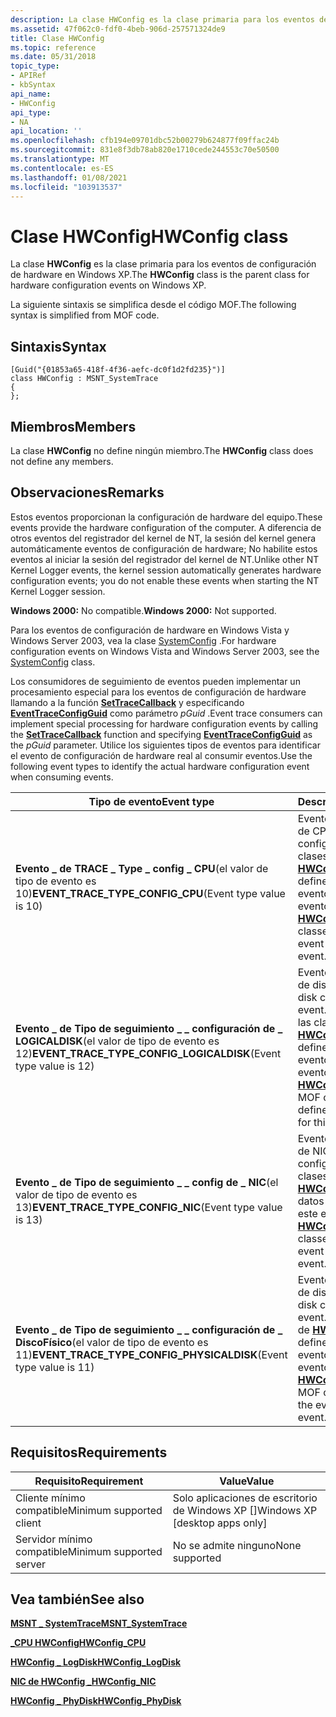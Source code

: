 ```yaml
---
description: La clase HWConfig es la clase primaria para los eventos de configuración de hardware en Windows XP. La siguiente sintaxis se simplifica desde el código MOF.
ms.assetid: 47f062c0-fdf0-4beb-906d-257571324de9
title: Clase HWConfig
ms.topic: reference
ms.date: 05/31/2018
topic_type:
- APIRef
- kbSyntax
api_name:
- HWConfig
api_type:
- NA
api_location: ''
ms.openlocfilehash: cfb194e09701dbc52b00279b624877f09ffac24b
ms.sourcegitcommit: 831e8f3db78ab820e1710cede244553c70e50500
ms.translationtype: MT
ms.contentlocale: es-ES
ms.lasthandoff: 01/08/2021
ms.locfileid: "103913537"
---
```

# <a name="hwconfig-class"></a><span data-ttu-id="ab593-104">Clase HWConfig</span><span class="sxs-lookup"><span data-stu-id="ab593-104">HWConfig class</span></span>

<span data-ttu-id="ab593-105">La clase **HWConfig** es la clase primaria para los eventos de configuración de hardware en Windows XP.</span><span class="sxs-lookup"><span data-stu-id="ab593-105">The **HWConfig** class is the parent class for hardware configuration events on Windows XP.</span></span>

<span data-ttu-id="ab593-106">La siguiente sintaxis se simplifica desde el código MOF.</span><span class="sxs-lookup"><span data-stu-id="ab593-106">The following syntax is simplified from MOF code.</span></span>

## <a name="syntax"></a><span data-ttu-id="ab593-107">Sintaxis</span><span class="sxs-lookup"><span data-stu-id="ab593-107">Syntax</span></span>

``` syntax
[Guid("{01853a65-418f-4f36-aefc-dc0f1d2fd235}")]
class HWConfig : MSNT_SystemTrace
{
};
```

## <a name="members"></a><span data-ttu-id="ab593-108">Miembros</span><span class="sxs-lookup"><span data-stu-id="ab593-108">Members</span></span>

<span data-ttu-id="ab593-109">La clase **HWConfig** no define ningún miembro.</span><span class="sxs-lookup"><span data-stu-id="ab593-109">The **HWConfig** class does not define any members.</span></span>

## <a name="remarks"></a><span data-ttu-id="ab593-110">Observaciones</span><span class="sxs-lookup"><span data-stu-id="ab593-110">Remarks</span></span>

<span data-ttu-id="ab593-111">Estos eventos proporcionan la configuración de hardware del equipo.</span><span class="sxs-lookup"><span data-stu-id="ab593-111">These events provide the hardware configuration of the computer.</span></span> <span data-ttu-id="ab593-112">A diferencia de otros eventos del registrador del kernel de NT, la sesión del kernel genera automáticamente eventos de configuración de hardware; No habilite estos eventos al iniciar la sesión del registrador del kernel de NT.</span><span class="sxs-lookup"><span data-stu-id="ab593-112">Unlike other NT Kernel Logger events, the kernel session automatically generates hardware configuration events; you do not enable these events when starting the NT Kernel Logger session.</span></span>

<span data-ttu-id="ab593-113">**Windows 2000:** No compatible.</span><span class="sxs-lookup"><span data-stu-id="ab593-113">**Windows 2000:** Not supported.</span></span>

<span data-ttu-id="ab593-114">Para los eventos de configuración de hardware en Windows Vista y Windows Server 2003, vea la clase [SystemConfig](systemconfig.md) .</span><span class="sxs-lookup"><span data-stu-id="ab593-114">For hardware configuration events on Windows Vista and Windows Server 2003, see the [SystemConfig](systemconfig.md) class.</span></span>

<span data-ttu-id="ab593-115">Los consumidores de seguimiento de eventos pueden implementar un procesamiento especial para los eventos de configuración de hardware llamando a la función [**SetTraceCallback**](/windows/win32/api/evntrace/nf-evntrace-settracecallback) y especificando [**EventTraceConfigGuid**](nt-kernel-logger-constants.md) como parámetro *pGuid* .</span><span class="sxs-lookup"><span data-stu-id="ab593-115">Event trace consumers can implement special processing for hardware configuration events by calling the [**SetTraceCallback**](/windows/win32/api/evntrace/nf-evntrace-settracecallback) function and specifying [**EventTraceConfigGuid**](nt-kernel-logger-constants.md) as the *pGuid* parameter.</span></span> <span data-ttu-id="ab593-116">Utilice los siguientes tipos de eventos para identificar el evento de configuración de hardware real al consumir eventos.</span><span class="sxs-lookup"><span data-stu-id="ab593-116">Use the following event types to identify the actual hardware configuration event when consuming events.</span></span>



| <span data-ttu-id="ab593-117">Tipo de evento</span><span class="sxs-lookup"><span data-stu-id="ab593-117">Event type</span></span>                                                                      | <span data-ttu-id="ab593-118">Descripción</span><span class="sxs-lookup"><span data-stu-id="ab593-118">Description</span></span>                                                                                                                                      |
|---------------------------------------------------------------------------------|--------------------------------------------------------------------------------------------------------------------------------------------------|
| <span data-ttu-id="ab593-119">**Evento \_ de TRACE \_ Type \_ config \_ CPU**(el valor de tipo de evento es 10)</span><span class="sxs-lookup"><span data-stu-id="ab593-119">**EVENT\_TRACE\_TYPE\_CONFIG\_CPU**(Event type value is 10)</span></span><br/>          | <span data-ttu-id="ab593-120">Evento de configuración de CPU.</span><span class="sxs-lookup"><span data-stu-id="ab593-120">CPU configuration event.</span></span> <span data-ttu-id="ab593-121">Las clases MOF de [**HWConfig \_ CPU**](hwconfig-cpu.md) definen los datos de evento para este evento.</span><span class="sxs-lookup"><span data-stu-id="ab593-121">The [**HWConfig\_CPU**](hwconfig-cpu.md) MOF classes defines the event data for this event.</span></span>                            |
| <span data-ttu-id="ab593-122">**Evento \_ de Tipo de seguimiento \_ \_ configuración de \_ LOGICALDISK**(el valor de tipo de evento es 12)</span><span class="sxs-lookup"><span data-stu-id="ab593-122">**EVENT\_TRACE\_TYPE\_CONFIG\_LOGICALDISK**(Event type value is 12)</span></span><br/>  | <span data-ttu-id="ab593-123">Evento de configuración de disco lógico.</span><span class="sxs-lookup"><span data-stu-id="ab593-123">Logical disk configuration event.</span></span> <span data-ttu-id="ab593-124">La clase MOF de las clases MOF de [**HWConfig \_ LogDisk**](hwconfig-logdisk.md) define los datos de evento para este evento.</span><span class="sxs-lookup"><span data-stu-id="ab593-124">The [**HWConfig\_LogDisk**](hwconfig-logdisk.md) MOF classes MOF class defines the event data for this event.</span></span> |
| <span data-ttu-id="ab593-125">**Evento \_ de Tipo de seguimiento \_ \_ config de \_ NIC**(el valor de tipo de evento es 13)</span><span class="sxs-lookup"><span data-stu-id="ab593-125">**EVENT\_TRACE\_TYPE\_CONFIG\_NIC**(Event type value is 13)</span></span><br/>          | <span data-ttu-id="ab593-126">Evento de configuración de NIC.</span><span class="sxs-lookup"><span data-stu-id="ab593-126">NIC configuration event.</span></span> <span data-ttu-id="ab593-127">Las clases MOF de la [**\_ NIC HWConfig**](hwconfig-nic.md) definen los datos de evento para este evento.</span><span class="sxs-lookup"><span data-stu-id="ab593-127">The [**HWConfig\_NIC**](hwconfig-nic.md) MOF classes defines the event data for this event.</span></span>                            |
| <span data-ttu-id="ab593-128">**Evento \_ de Tipo de seguimiento \_ \_ configuración de \_ DiscoFísico**(el valor de tipo de evento es 11)</span><span class="sxs-lookup"><span data-stu-id="ab593-128">**EVENT\_TRACE\_TYPE\_CONFIG\_PHYSICALDISK**(Event type value is 11)</span></span><br/> | <span data-ttu-id="ab593-129">Evento de configuración de disco físico.</span><span class="sxs-lookup"><span data-stu-id="ab593-129">Physical disk configuration event.</span></span> <span data-ttu-id="ab593-130">Las clases MOF de [**HWConfig \_ PhyDisk**](hwconfig-phydisk.md) definen los datos de evento para este evento.</span><span class="sxs-lookup"><span data-stu-id="ab593-130">The [**HWConfig\_PhyDisk**](hwconfig-phydisk.md) MOF classes defines the event data for this event.</span></span>          |



 

## <a name="requirements"></a><span data-ttu-id="ab593-131">Requisitos</span><span class="sxs-lookup"><span data-stu-id="ab593-131">Requirements</span></span>



| <span data-ttu-id="ab593-132">Requisito</span><span class="sxs-lookup"><span data-stu-id="ab593-132">Requirement</span></span> | <span data-ttu-id="ab593-133">Value</span><span class="sxs-lookup"><span data-stu-id="ab593-133">Value</span></span> |
|-------------------------------------|---------------------------------------------|
| <span data-ttu-id="ab593-134">Cliente mínimo compatible</span><span class="sxs-lookup"><span data-stu-id="ab593-134">Minimum supported client</span></span><br/> | <span data-ttu-id="ab593-135">Solo aplicaciones de escritorio de Windows XP \[\]</span><span class="sxs-lookup"><span data-stu-id="ab593-135">Windows XP \[desktop apps only\]</span></span><br/> |
| <span data-ttu-id="ab593-136">Servidor mínimo compatible</span><span class="sxs-lookup"><span data-stu-id="ab593-136">Minimum supported server</span></span><br/> | <span data-ttu-id="ab593-137">No se admite ninguno</span><span class="sxs-lookup"><span data-stu-id="ab593-137">None supported</span></span><br/>                   |



## <a name="see-also"></a><span data-ttu-id="ab593-138">Vea también</span><span class="sxs-lookup"><span data-stu-id="ab593-138">See also</span></span>

<dl> <dt>

[<span data-ttu-id="ab593-139">**MSNT \_ SystemTrace**</span><span class="sxs-lookup"><span data-stu-id="ab593-139">**MSNT\_SystemTrace**</span></span>](msnt-systemtrace.md)
</dt> <dt>

[<span data-ttu-id="ab593-140">**\_CPU HWConfig**</span><span class="sxs-lookup"><span data-stu-id="ab593-140">**HWConfig\_CPU**</span></span>](hwconfig-cpu.md)
</dt> <dt>

[<span data-ttu-id="ab593-141">**HWConfig \_ LogDisk**</span><span class="sxs-lookup"><span data-stu-id="ab593-141">**HWConfig\_LogDisk**</span></span>](hwconfig-logdisk.md)
</dt> <dt>

[<span data-ttu-id="ab593-142">**NIC de HWConfig \_**</span><span class="sxs-lookup"><span data-stu-id="ab593-142">**HWConfig\_NIC**</span></span>](hwconfig-nic.md)
</dt> <dt>

[<span data-ttu-id="ab593-143">**HWConfig \_ PhyDisk**</span><span class="sxs-lookup"><span data-stu-id="ab593-143">**HWConfig\_PhyDisk**</span></span>](hwconfig-phydisk.md)
</dt> </dl>

 

 
